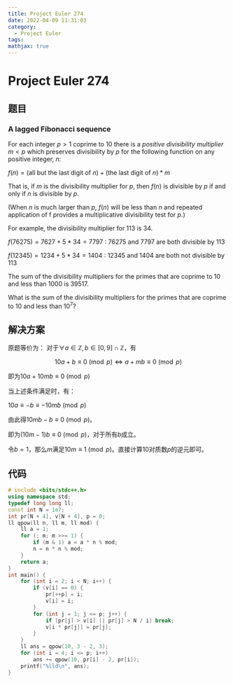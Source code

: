 ```yaml
---
title: Project Euler 274
date: 2022-04-09 11:31:03
category:
  - Project Euler
tags:
mathjax: true
---
```

<escape><!-- more --></escape>

# Project Euler 274

## 题目

### A lagged Fibonacci sequence

For each integer $p > 1$ coprime to $10$ there is a *positive divisibility multiplier* $m < p$ which preserves divisibility by $p$ for the following function on any positive integer, $n$:

$f(n) = (\text {all\ but\ the\ last\ digit\ of\ }n) + (\text{the\ last\ digit\ of\ }n) * m$

That is, if $m$ is the divisibility multiplier for $p$, then $f(n)$ is divisible by $p$ if and only if $n$ is divisible by $p$.

(When $n$ is much larger than $p$, $f(n)$ will be less than $n$ and repeated application of f provides a multiplicative divisibility test for $p$.)

For example, the divisibility multiplier for $113$ is $34$.

$f(76275) = 7627 + 5 * 34 = 7797$ : $76275$ and $7797$ are both divisible by $113$

$f(12345) = 1234 + 5 * 34 = 1404$ : $12345$ and $1404$ are both not divisible by $113$

The sum of the divisibility multipliers for the primes that are coprime to $10$ and less than $1000$ is $39517$.

What is the sum of the divisibility multipliers for the primes that are coprime to $10$ and less than $10^7$?

## 解决方案

原题等价为：
对于$\forall a \in \mathbb{Z},b\in [0,9] \cap \mathbb{Z}$，有

$$10a+b \equiv 0 \pmod p \Leftrightarrow a+mb\equiv 0\pmod p$$

即为$10a+10mb\equiv 0 \pmod p$

当上述条件满足时，有：

$10a\equiv -b \equiv -10 mb\pmod p$

由此得$10mb-b\equiv 0\pmod p$。

即为$(10m-1)b\equiv 0\pmod p$，对于所有$b$成立。

令$b=1$，那么$m$满足$10m\equiv 1 \pmod p$。直接计算$10$对质数$p$的逆元即可。

## 代码

```C++
# include <bits/stdc++.h>
using namespace std;
typedef long long ll;
const int N = 1e7;
int pr[N + 4], v[N + 4], p = 0;
ll qpow(ll n, ll m, ll mod) {
    ll a = 1;
    for (; m; m >>= 1) {
        if (m & 1) a = a * n % mod;
        n = n * n % mod;
    }
    return a;
}
int main() {
    for (int i = 2; i < N; i++) {
        if (v[i] == 0) {
            pr[++p] = i;
            v[i] = i;
        }
        for (int j = 1; j <= p; j++) {
            if (pr[j] > v[i] || pr[j] > N / i) break;
            v[i * pr[j]] = pr[j];
        }
    }
    ll ans = qpow(10, 3 - 2, 3);
    for (int i = 4; i <= p; i++)
        ans += qpow(10, pr[i] - 2, pr[i]);
    printf("%lld\n", ans);
}
```
